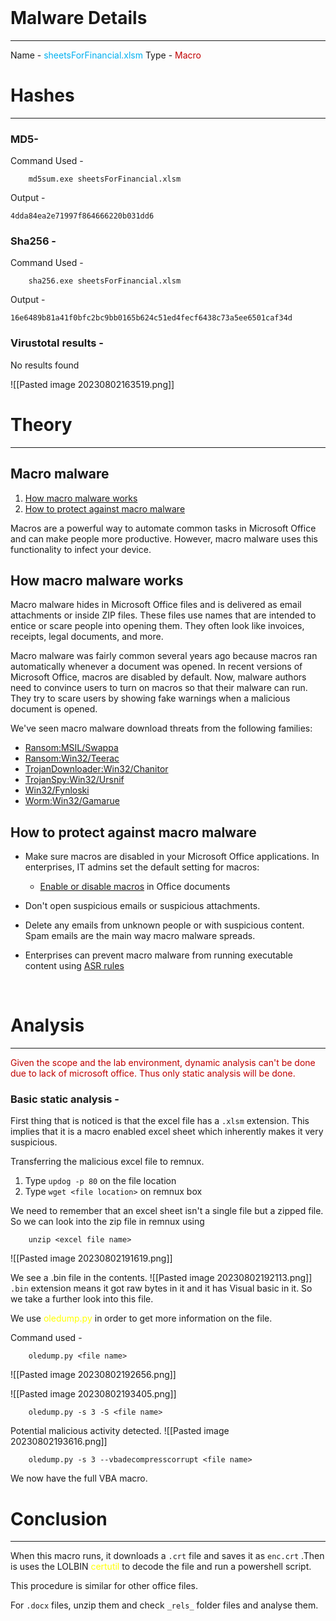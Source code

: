 <br>

# Malware Details

---

Name - <span style="color:#00b0f0">sheetsForFinancial.xlsm</span> 
Type - <span style="color:#c00000">Macro</span>

# Hashes

---

### MD5-

Command Used - 

		md5sum.exe sheetsForFinancial.xlsm

Output - 

`4dda84ea2e71997f864666220b031dd6`

### Sha256 - 

Command Used - 

		sha256.exe sheetsForFinancial.xlsm

Output - 

`16e6489b81a41f0bfc2bc9bb0165b624c51ed4fecf6438c73a5ee6501caf34d`

### Virustotal results -

No results found

![[Pasted image 20230802163519.png]]
<br>

# Theory
----
## Macro malware

1. [How macro malware works](https://learn.microsoft.com/en-us/microsoft-365/security/intelligence/macro-malware?view=o365-worldwide#how-macro-malware-works)
2. [How to protect against macro malware](https://learn.microsoft.com/en-us/microsoft-365/security/intelligence/macro-malware?view=o365-worldwide#how-to-protect-against-macro-malware)

Macros are a powerful way to automate common tasks in Microsoft Office and can make people more productive. However, macro malware uses this functionality to infect your device.

[](https://learn.microsoft.com/en-us/microsoft-365/security/intelligence/macro-malware?view=o365-worldwide#how-macro-malware-works)

## How macro malware works

Macro malware hides in Microsoft Office files and is delivered as email attachments or inside ZIP files. These files use names that are intended to entice or scare people into opening them. They often look like invoices, receipts, legal documents, and more.

Macro malware was fairly common several years ago because macros ran automatically whenever a document was opened. In recent versions of Microsoft Office, macros are disabled by default. Now, malware authors need to convince users to turn on macros so that their malware can run. They try to scare users by showing fake warnings when a malicious document is opened.

We've seen macro malware download threats from the following families:

- [Ransom:MSIL/Swappa](https://www.microsoft.com/en-us/wdsi/threats/malware-encyclopedia-description?Name=Ransom:MSIL/Swappa.A)
- [Ransom:Win32/Teerac](https://www.microsoft.com/en-us/wdsi/threats/malware-encyclopedia-description?Name=Ransom:Win32/Teerac&threatId=-2147277789)
- [TrojanDownloader:Win32/Chanitor](https://www.microsoft.com/en-us/wdsi/threats/malware-encyclopedia-description?Name=TrojanDownloader:Win32/Chanitor.A)
- [TrojanSpy:Win32/Ursnif](https://www.microsoft.com/en-us/wdsi/threats/malware-encyclopedia-description?Name=TrojanSpy:Win32/Ursnif)
- [Win32/Fynloski](https://www.microsoft.com/en-us/wdsi/threats/malware-encyclopedia-description?Name=Win32/Fynloski)
- [Worm:Win32/Gamarue](https://www.microsoft.com/en-us/wdsi/threats/malware-encyclopedia-description?Name=Win32/Gamarue)

[](https://learn.microsoft.com/en-us/microsoft-365/security/intelligence/macro-malware?view=o365-worldwide#how-to-protect-against-macro-malware)

## How to protect against macro malware

- Make sure macros are disabled in your Microsoft Office applications. In enterprises, IT admins set the default setting for macros:
    
    - [Enable or disable macros](https://support.office.com/article/Enable-or-disable-macros-in-Office-documents-7b4fdd2e-174f-47e2-9611-9efe4f860b12) in Office documents
- Don't open suspicious emails or suspicious attachments.
    
- Delete any emails from unknown people or with suspicious content. Spam emails are the main way macro malware spreads.
    
- Enterprises can prevent macro malware from running executable content using [ASR rules](https://learn.microsoft.com/en-us/microsoft-365/security/defender-endpoint/attack-surface-reduction)
<br>

# Analysis
------
<span style="color:#c00000">Given the scope and the lab environment, dynamic analysis can't be done due to lack of microsoft office. Thus only static analysis will be done.
</span>

### Basic static analysis - 

First thing that is noticed is that the excel file has a `.xlsm` extension. This implies that it is a macro enabled excel sheet which inherently makes it very suspicious.

Transferring the malicious excel file to remnux.

1. Type  `updog -p 80` on the file location
2. Type `wget <file location>` on remnux box

We need to remember that an excel sheet isn't a single file but a zipped file.
So we can look into the zip file in remnux using 

		unzip <excel file name>

![[Pasted image 20230802191619.png]]

We see a .bin file in the contents.
![[Pasted image 20230802192113.png]]
`.bin` extension means it got raw bytes in it and it has Visual basic in it. So we take a further look into this file.

We use <span style="color:#ffff00">oledump.py</span> in order to get more information on the file.

Command used - 

		oledump.py <file name>

![[Pasted image 20230802192656.png]]

![[Pasted image 20230802193405.png]]

		oledump.py -s 3 -S <file name>

Potential malicious activity detected.
![[Pasted image 20230802193616.png]]

		oledump.py -s 3 --vbadecompresscorrupt <file name>

We now have the full VBA macro. 
<br>

# Conclusion
-----
When this macro runs, it downloads a `.crt` file and saves it as  `enc.crt` .Then is uses the LOLBIN <span style="color:#ffff00">certutil</span> to decode the file and run a powershell script.

This procedure is similar for other office files.

For `.docx` files, unzip them and check `_rels_` folder files and analyse them.

